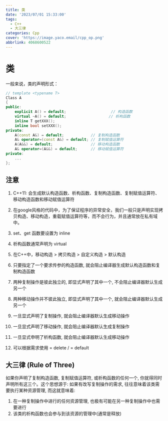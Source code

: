 ```yaml
---
title: 类
date: '2023/07/01 15:33:00'
tags:
  - C++
  - 大三律
categories: Cpp
cover: 'https://image.yaco.email/cpp_op.png'
abbrlink: 4068600522
---
```

# 类

一般来说，类的声明形式：

```cc
// template <typename T>
Class A
{
public:
    explicit A() = default;                    // 构造函数
    virtual ~A() = default;                   // 析构函数
    inline T getXXX();
    inline bool setXXX();
private:
	A(const A&) = default;            // 复制构造函数
	A& operator=(const A&) = default; // 复制赋值运算符
	A(A&&) = default;                 // 移动构造函数
	A& operator=(A&&) = default;      // 移动赋值运算符
private:
    ...
};
```
## 注意
1. C++11: 会生成默认构造函数、析构函数、复制构造函数、复制赋值运算符、移动构造函数和移动赋值运算符


2. 在google风格的代码中，为了保证程序的异常安全，我们一般只是声明实现拷贝构造、移动构造，重载赋值运算符等，而不会行为，并且通常放在私有域中。
3. set、get 函数要设置为 inline
4. 析构函数通常声明为 virtual
5. 在C++中，移动构造 > 拷贝构造 > 自定义构造 > 默认构造
6. 只要指定了一个要求传参的构造函数, 就会阻止编译器生成默认构造函数和复制构造函数
7. 两种复制操作是彼此独立的, 即显式声明了其中一个, 不会阻止编译器默认生成另一个
8. 两种移动操作并不彼此独立, 即显式声明了其中一个, 就会阻止编译器默认生成另一个
9. 一旦显式声明了复制操作, 就会阻止编译器默认生成移动操作
10. 一旦显式声明了移动操作, 就会阻止编译器默认生成复制操作
11. 一旦显式申明了析构函数, 就会阻止编译器默认生成移动操作
12. 可以根据需求使用 = delete / = default 



## 大三律 (Rule of Three)
如果你声明了复制构造函数, 复制赋值运算符, 或析构函数的任何一个, 你就得同时声明所有这三个。这个思想源于: 如果有改写复制操作的需求, 往往意味着该类需要执行某种资源管理, 而这就意味着:

1. 在一种复制操作中进行的任何资源管理, 也极有可能在另一种复制操作中也需要进行
2. 该类的析构函数也会参与到该资源的管理中(通常是释放)